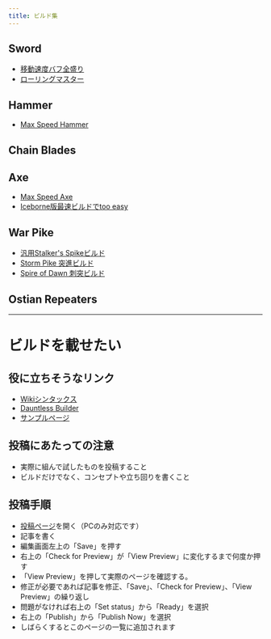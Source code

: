 ```yaml
---
title: ビルド集
---
```

## Sword

* [移動速度バフ全盛り](https://dauntlesswikijp.llism.net/build/sword-%E7%A7%BB%E5%8B%95%E9%80%9F%E5%BA%A6%E3%83%90%E3%83%95%E5%85%A8%E7%9B%9B%E3%82%8A/)
* [ローリングマスター](https://dauntlesswikijp.llism.net/build/sword-%E3%83%AD%E3%83%BC%E3%83%AA%E3%83%B3%E3%82%B0%E3%83%9E%E3%82%B9%E3%82%BF%E3%83%BC/)

## Hammer

* [Max Speed Hammer](/build/hammer-max-speed-hammer)

## Chain Blades

## Axe

* [Max Speed Axe](/build/axe-max-speed-axe)
* [Iceborne版最速ビルドでtoo easy](https://dauntlesswikijp.llism.net/build/axe-iceborn%E7%89%88%E6%9C%80%E9%80%9F%E3%83%93%E3%83%AB%E3%83%89%E3%81%A7too-easy/)

## War Pike

* [汎用Stalker's Spikeビルド](/build/warpike-汎用stalkers-spikeビルド)
* [Storm Pike 突進ビルド](/build/warpike-突進メイン用-storm-pikeビルド)
* [Spire of Dawn 刺突ビルド](/build/warpike-spire-of-dawn-刺突ビルド)

## Ostian Repeaters

- - -

# ビルドを載せたい

## 役に立ちそうなリンク

* [Wikiシンタックス](/readonly/syntax)
* [Dauntless Builder](https://www.dauntless-builder.com/)
* [サンプルページ](/build/sword-移動速度バフ全盛り)

## 投稿にあたっての注意

* 実際に組んで試したものを投稿すること
* ビルドだけでなく、コンセプトや立ち回りを書くこと

## 投稿手順

* [投稿ページ](/admin/#/collections/build/new)を開く（PCのみ対応です）
* 記事を書く
* 編集画面左上の「Save」を押す
* 右上の「Check for Preview」が「View Preview」に変化するまで何度か押す
* 「View Preview」を押して実際のページを確認する。
* 修正が必要であれば記事を修正、「Save」、「Check for Preview」、「View Preview」の繰り返し
* 問題がなければ右上の「Set status」から「Ready」を選択
* 右上の「Publish」から「Publish Now」を選択
* しばらくするとこのページの一覧に追加されます
